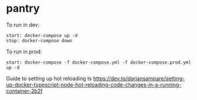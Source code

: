 # pantry

To run in dev:

    start: docker-compose up -d
    stop: docker-compose down

To run in prod:

    start: docker-compose -f docker-compose.yml -f docker-compose.prod.yml up -d

Guide to setting up hot reloading ts
https://dev.to/dariansampare/setting-up-docker-typescript-node-hot-reloading-code-changes-in-a-running-container-2b2f
